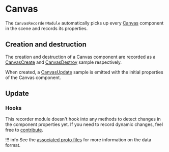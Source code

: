 # Canvas

The `CanvasRecorderModule` automatically picks up every [Canvas](https://docs.unity3d.com/Packages/com.unity.ugui@2.0/manual/UICanvas.html) component in the scene and records its properties.

## Creation and destruction

The creation and destruction of a Canvas component are recorded as a [CanvasCreate](../../../file-format/proto-files/unity/ui/canvas.md#canvascreate) and [CanvasDestroy](../../../file-format/proto-files/unity/ui/canvas.md#canvasdestroy) sample respectively.

When created, a [CanvasUpdate](../../../file-format/proto-files/unity/ui/canvas.md#canvasupdate) sample is emitted with the initial properties of the Canvas component.

## Update

### Hooks

This recorder module doesn't hook into any methods to detect changes in the component properties yet. If you need to record dynamic changes, feel free to [contribute](../../../contributing.md).

!!! info
    See the [associated proto files](../../../file-format/proto-files/unity/ui/canvas.md) for more information on the data format.